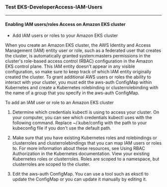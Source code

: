 

###  Test EKS-DeveloperAccess-IAM-Users
---
#### Enabling IAM users/roles Access on Amazon EKS cluster


* Add IAM users or roles to your Amazon EKS cluster

When you create an Amazon EKS cluster, the AWS Identity and Access Management (IAM) entity user or role, such as a federated user that creates the cluster, is automatically granted system:masters permissions in the cluster's role-based access control (RBAC) configuration in the Amazon EKS control plane. This IAM entity doesn't appear in any visible configuration, so make sure to keep track of which IAM entity originally created the cluster. To grant additional AWS users or roles the ability to interact with your cluster, you must edit the aws-auth ConfigMap within Kubernetes and create a Kubernetes rolebinding or clusterrolebinding with the name of a group that you specify in the aws-auth ConfigMap.


To add an IAM user or role to an Amazon EKS cluster

1. Determine which credentials kubectl is using to access your cluster. On your computer, you can see which credentials kubectl uses with the following command. Replace ~/.kube/config with the path to your kubeconfig file if you don't use the default path.


2. Make sure that you have existing Kubernetes roles and rolebindings or clusterroles and clusterrolebindings that you can map IAM users or roles to. For more information about these resources, see Using RBAC Authorization in the Kubernetes documentation.
View your existing Kubernetes roles or clusterroles. Roles are scoped to a namespace, but clusterroles are scoped to the cluster.


3. Edit the aws-auth ConfigMap. You can use a tool such as eksctl to update the ConfigMap or you can update it manually by editing it.
